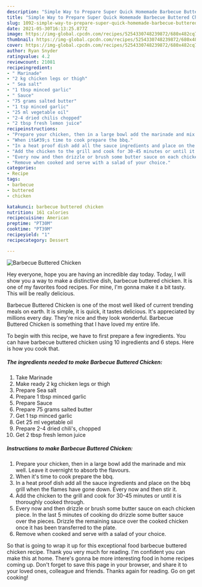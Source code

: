 ```yaml
---
description: "Simple Way to Prepare Super Quick Homemade Barbecue Buttered Chicken"
title: "Simple Way to Prepare Super Quick Homemade Barbecue Buttered Chicken"
slug: 1092-simple-way-to-prepare-super-quick-homemade-barbecue-buttered-chicken
date: 2021-05-30T16:13:25.877Z
image: https://img-global.cpcdn.com/recipes/5254330748239872/680x482cq70/barbecue-buttered-chicken-recipe-main-photo.jpg
thumbnail: https://img-global.cpcdn.com/recipes/5254330748239872/680x482cq70/barbecue-buttered-chicken-recipe-main-photo.jpg
cover: https://img-global.cpcdn.com/recipes/5254330748239872/680x482cq70/barbecue-buttered-chicken-recipe-main-photo.jpg
author: Ryan Snyder
ratingvalue: 4.2
reviewcount: 21081
recipeingredient:
- " Marinade"
- "2 kg chicken legs or thigh"
- " Sea salt"
- "1 tbsp minced garlic"
- " Sauce"
- "75 grams salted butter"
- "1 tsp minced garlic"
- "25 ml vegetable oil"
- "2-4 dried chilis chopped"
- "2 tbsp fresh lemon juice"
recipeinstructions:
- "Prepare your chicken, then in a large bowl add the marinade and mix well. Leave it overnight to absorb the flavours."
- "When it&#39;s time to cook prepare the bbq."
- "In a heat proof dish add all the sauce ingredients and place on the bbq grill when the flames have gone down. Every now and then stir it."
- "Add the chicken to the grill and cook for 30-45 minutes or until it is thoroughly cooked through."
- "Every now and then drizzle or brush some butter sauce on each chicken piece. In the last 5 minutes of cooking do drizzle some butter sauce over the pieces. Drizzle the remaining sauce over the cooked chicken once it has been transferred to the plate."
- "Remove when cooked and serve with a salad of your choice."
categories:
- Recipe
tags:
- barbecue
- buttered
- chicken

katakunci: barbecue buttered chicken 
nutrition: 161 calories
recipecuisine: American
preptime: "PT30M"
cooktime: "PT39M"
recipeyield: "1"
recipecategory: Dessert

---
```



![Barbecue Buttered Chicken](https://img-global.cpcdn.com/recipes/5254330748239872/680x482cq70/barbecue-buttered-chicken-recipe-main-photo.jpg)

Hey everyone, hope you are having an incredible day today. Today, I will show you a way to make a distinctive dish, barbecue buttered chicken. It is one of my favorites food recipes. For mine, I'm gonna make it a bit tasty. This will be really delicious.

Barbecue Buttered Chicken is one of the most well liked of current trending meals on earth. It is simple, it is quick, it tastes delicious. It's appreciated by millions every day. They're nice and they look wonderful. Barbecue Buttered Chicken is something that I have loved my entire life.




To begin with this recipe, we have to first prepare a few ingredients. You can have barbecue buttered chicken using 10 ingredients and 6 steps. Here is how you cook that.

<!--inarticleads1-->

##### The ingredients needed to make Barbecue Buttered Chicken:

1. Take  Marinade
1. Make ready 2 kg chicken legs or thigh
1. Prepare  Sea salt
1. Prepare 1 tbsp minced garlic
1. Prepare  Sauce
1. Prepare 75 grams salted butter
1. Get 1 tsp minced garlic
1. Get 25 ml vegetable oil
1. Prepare 2-4 dried chili&#39;s, chopped
1. Get 2 tbsp fresh lemon juice




<!--inarticleads2-->

##### Instructions to make Barbecue Buttered Chicken:

1. Prepare your chicken, then in a large bowl add the marinade and mix well. Leave it overnight to absorb the flavours.
1. When it&#39;s time to cook prepare the bbq.
1. In a heat proof dish add all the sauce ingredients and place on the bbq grill when the flames have gone down. Every now and then stir it.
1. Add the chicken to the grill and cook for 30-45 minutes or until it is thoroughly cooked through.
1. Every now and then drizzle or brush some butter sauce on each chicken piece. In the last 5 minutes of cooking do drizzle some butter sauce over the pieces. Drizzle the remaining sauce over the cooked chicken once it has been transferred to the plate.
1. Remove when cooked and serve with a salad of your choice.




So that is going to wrap it up for this exceptional food barbecue buttered chicken recipe. Thank you very much for reading. I'm confident you can make this at home. There's gonna be more interesting food in home recipes coming up. Don't forget to save this page in your browser, and share it to your loved ones, colleague and friends. Thanks again for reading. Go on get cooking!
